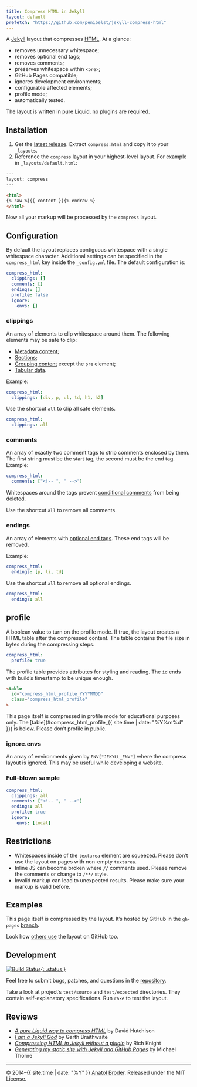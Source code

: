 ```yaml
---
title: Compress HTML in Jekyll
layout: default
prefetch: "https://github.com/penibelst/jekyll-compress-html"
---
```


A [Jekyll][jekyll] layout that compresses [HTML][html-spec]. At a glance:

* removes unnecessary whitespace;
* removes optional end tags;
* removes comments;
* preserves whitespace within `<pre>`;
* GitHub Pages compatible;
* ignores development environments;
* configurable affected elements;
* profile mode;
* automatically tested.

The layout is written in pure [Liquid][liquid], no plugins are required.

## Installation

1. Get the [latest release][github-repo-latest]. Extract `compress.html` and copy it to your `_layouts`.
1. Reference the `compress` layout in your highest-level layout. For example in `_layouts/default.html`:

~~~html
---
layout: compress
---

<html>
{% raw %}{{ content }}{% endraw %}
</html>
~~~

Now all your markup will be processed by the `compress` layout.

## Configuration

By default the layout replaces contiguous whitespace with a single whitespace character. Additional settings can be specified in the `compress_html` key inside the `_config.yml` file. The default configuration is:

~~~yaml
compress_html:
  clippings: []
  comments: []
  endings: []
  profile: false
  ignore:
    envs: []
~~~

### clippings

An array of elements to clip whitespace around them. The following elements may be safe to clip:

* [Metadata content][html-semantics];
* [Sections][html-semantics];
* [Grouping content][html-semantics] except the `pre` element;
* [Tabular data][html-tabular].

Example:

~~~yaml
compress_html:
  clippings: [div, p, ul, td, h1, h2]
~~~

Use the shortcut `all` to clip all safe elements.

~~~yaml
compress_html:
  clippings: all
~~~

### comments

An array of exactly two comment tags to strip comments enclosed by them. The first string must be the start tag, the second must be the end tag. Example:

~~~yaml
compress_html:
  comments: ["<!-- ", " -->"]
~~~

Whitespaces around the tags prevent [conditional comments][cond] from being deleted.

Use the shortcut `all` to remove all comments.

### endings

An array of elements with [optional end tags][html-syntax]. These end tags will be removed.

Example:

~~~yaml
compress_html:
  endings: [p, li, td]
~~~

Use the shortcut `all` to remove all optional endings.

~~~yaml
compress_html:
  endings: all
~~~

## profile

A boolean value to turn on the profile mode. If true, the layout creates a HTML table after the compressed content. The table contains the file size in bytes during the compressing steps.

~~~yaml
compress_html:
  profile: true
~~~

The profile table provides attributes for styling and reading. The `id` ends with build’s timestamp to be unique enough.

~~~html
<table
  id="compress_html_profile_YYYYMMDD"
  class="compress_html_profile"
>
~~~

This page itself is compressed in profile mode for educational purposes only. The [table](#compress_html_profile_{{ site.time | date: "%Y%m%d" }}) is below. Please don’t profile in public.

### ignore.envs

An array of environments given by `ENV["JEKYLL_ENV"]` where the compress layout is ignored. This may be useful while developing a website.

### Full-blown sample

~~~yaml
compress_html:
  clippings: all
  comments: ["<!-- ", " -->"]
  endings: all
  profile: true
  ignore:
    envs: [local]
~~~

## Restrictions

* Whitespaces inside of the `textarea` element are squeezed. Please don’t use the layout on pages with non-empty `textarea`.
* Inline JS can become broken where `//` comments used. Please remove the comments or change to `/**/` style.
* Invalid markup can lead to unexpected results. Please make sure your markup is valid before.

## Examples

This page itself is compressed by the layout. It’s hosted by GitHub in the `gh-pages` [branch][github-repo-gh-pages].

Look how [others use][github-search] the layout on GitHub too.

## Development

[![Build Status](https://api.travis-ci.org/penibelst/jekyll-compress-html.svg?branch=master){: .status }](https://travis-ci.org/penibelst/jekyll-compress-html)

Feel free to submit bugs, patches, and questions in the [repository][github-repo].

Take a look at project’s `test/source` and `test/expected` directories. They contain self-explanatory specifications. Run `rake` to test the layout.

## Reviews

* _[A pure Liquid way to compress HTML][hutchison-review]_ by David Hutchison
* _[I am a Jekyll God][braithwaite-review]_ by Garth Braithwaite
* _[Compressing HTML in Jekyll without a plugin][knight-review]_ by Rich Knight
* _[Generating my static site with Jekyll and GitHub Pages][thorne-review]_ by Michael Thorne

----

© 2014–{{ site.time | date: "%Y" }} [Anatol Broder](http://anatol.penibelst.de/). Released under the MIT License.

[jekyll]: http://jekyllrb.com/
[html-spec]: https://html.spec.whatwg.org/multipage/
[html-semantics]: https://html.spec.whatwg.org/multipage/semantics.html
[html-syntax]: https://html.spec.whatwg.org/multipage/syntax.html
[html-tabular]: https://html.spec.whatwg.org/multipage/tables.html
[liquid]: http://docs.shopify.com/themes/liquid-documentation/basics
[github-repo]: https://github.com/penibelst/jekyll-compress-html
[github-repo-latest]: https://github.com/penibelst/jekyll-compress-html/releases/latest
[github-repo-gh-pages]: https://github.com/penibelst/jekyll-compress-html/tree/gh-pages
[github-search]: https://github.com/search?l=html&o=desc&q=filename%3Acompress.html+penibelst+compress_html&s=indexed&type=Code
[cond]: http://msdn.microsoft.com/en-us/library/ms537512.aspx
[hutchison-review]: http://www.devwithimagination.com/2014/06/12/jekyll-compress-a-pure-liquid-way-to-compress-html/
[knight-review]: http://rich-knight.com/articles/compressing-html-in-jekyll/
[braithwaite-review]: http://garthdb.com/writings/i-am-a-jekyll-god/
[thorne-review]: http://www.userx.co.za/journal/generating-my-static-site-with-jekyll-and-github-pages/
